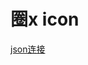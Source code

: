# 圈x icon  
[json连接](https://github.com/Springsu313/quantumult/blob/7dd90b17350767a47a7e65263c80631617947cb3/spring-mini.json)
